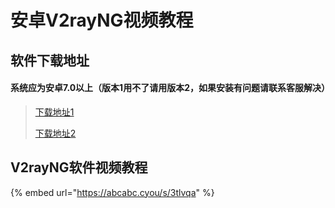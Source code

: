 # 安卓V2rayNG视频教程

## 软件下载地址

#### 系统应为安卓7.0以上（版本1用不了请用版本2，如果安装有问题请联系客服解决）

> [下载地址1](https://abcabc.cyou/s/0ivi1f)
>
> [下载地址2](https://airnet.lanzoui.com/iIlE7okx4wd)

## V2rayNG软件视频教程

{% embed url="https://abcabc.cyou/s/3tlvqa" %}

